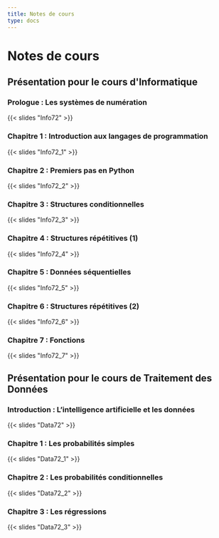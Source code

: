 ```yaml
---
title: Notes de cours
type: docs
---
```


# Notes de cours

## Présentation pour le cours d'Informatique

### Prologue : Les systèmes de numération

{{< slides "Info72" >}}

### Chapitre 1 : Introduction aux langages de programmation

{{< slides "Info72_1" >}}

### Chapitre 2 : Premiers pas en Python

{{< slides "Info72_2" >}}

### Chapitre 3 : Structures conditionnelles

{{< slides "Info72_3" >}}

### Chapitre 4 : Structures répétitives (1)

{{< slides "Info72_4" >}}

### Chapitre 5 : Données séquentielles

{{< slides "Info72_5" >}}

### Chapitre 6 : Structures répétitives (2)

{{< slides "Info72_6" >}}

### Chapitre 7 : Fonctions

{{< slides "Info72_7" >}}

## Présentation pour le cours de Traitement des Données

### Introduction : L’intelligence artificielle et les données

{{< slides "Data72" >}}

### Chapitre 1 : Les probabilités simples

{{< slides "Data72_1" >}}

### Chapitre 2 : Les probabilités conditionnelles

{{< slides "Data72_2" >}}

### Chapitre 3 : Les régressions

{{< slides "Data72_3" >}}

